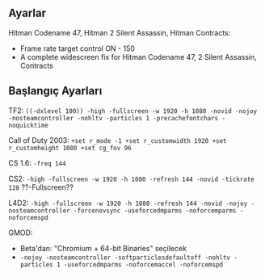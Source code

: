 ## Ayarlar
Hitman Codename 47, Hitman 2 Silent Assassin, Hitman Contracts:
* Frame rate target control ON - 150
* A complete widescreen fix for Hitman Codename 47, 2 Silent Assassin, Contracts

## Başlangıç Ayarları
TF2: ```((-dxlevel 100)) -high -fullscreen -w 1920 -h 1080 -novid -nojoy -nosteamcontroller -nohltv -particles 1 -precachefontchars -noquicktime```

Call of Duty 2003: ```+set r_mode -1 +set r_customwidth 1920 +set r_customheight 1080 +set cg_fov 96```

CS 1.6: ```-freq 144```

CS2: ```-high -fullscreen -w 1920 -h 1080 -refresh 144 -novid -tickrate 128```
??-Fullscreen??

L4D2: ```-high -fullscreen -w 1920 -h 1080 -refresh 144 -novid -nojoy -nosteamcontroller -forcenovsync -useforcedmparms -noforcemparms -noforcemspd```

GMOD:
* Beta'dan: "Chromium + 64-bit Binaries" seçilecek
* ```-nojoy -nosteamcontroller -softparticlesdefaultoff -nohltv -particles 1 -useforcedmparms -noforcemaccel -noforcemspd```
